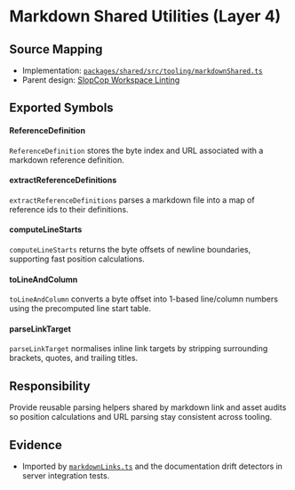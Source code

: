# Markdown Shared Utilities (Layer 4)

## Source Mapping
- Implementation: [`packages/shared/src/tooling/markdownShared.ts`](../../../packages/shared/src/tooling/markdownShared.ts)
- Parent design: [SlopCop Workspace Linting](../../layer-3/slopcop.mdmd.md)

## Exported Symbols

#### ReferenceDefinition
`ReferenceDefinition` stores the byte index and URL associated with a markdown reference definition.

#### extractReferenceDefinitions
`extractReferenceDefinitions` parses a markdown file into a map of reference ids to their definitions.

#### computeLineStarts
`computeLineStarts` returns the byte offsets of newline boundaries, supporting fast position calculations.

#### toLineAndColumn
`toLineAndColumn` converts a byte offset into 1-based line/column numbers using the precomputed line start table.

#### parseLinkTarget
`parseLinkTarget` normalises inline link targets by stripping surrounding brackets, quotes, and trailing titles.

## Responsibility
Provide reusable parsing helpers shared by markdown link and asset audits so position calculations and URL parsing stay consistent across tooling.

## Evidence
- Imported by [`markdownLinks.ts`](./markdownLinks.mdmd.md) and the documentation drift detectors in server integration tests.
